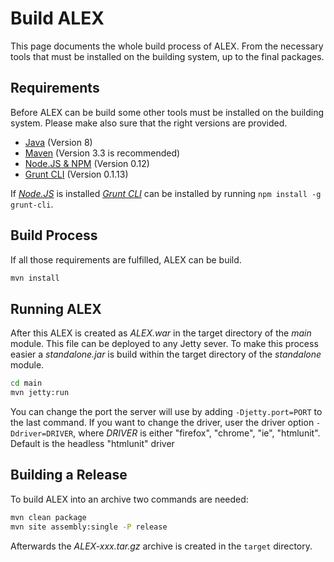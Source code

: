 Build ALEX
==========
This page documents the whole build process of ALEX.
From the necessary tools that must be installed on the building system, up to the final packages.


Requirements
------------
Before ALEX can be build some other tools must be installed on the building system.
Please make also sure that the right versions are provided.

* [Java][] (Version 8)
* [Maven][] (Version 3.3 is recommended)
* [Node.JS & NPM][nodejs] (Version 0.12)
* [Grunt CLI][grunt] (Version 0.1.13)

If *[Node.JS][nodejs]* is installed *[Grunt CLI][grunt]* can be installed by running `npm install -g grunt-cli`.

[java]:   https://java.com
[maven]:  https://maven.apache.org
[nodejs]: https://nodejs.org
[grunt]:  http://gruntjs.com


Build Process
-------------
If all those requirements are fulfilled, ALEX can be build.

```bash
mvn install
```

<a name="running"></a>Running ALEX
----------------------------------
After this ALEX is created as *ALEX.war* in the target directory of the *main* module.
This file can be deployed to any Jetty sever.
To make this process easier a *standalone.jar* is build within the target directory of the *standalone* module. 

```bash
cd main
mvn jetty:run
```

You can change the port the server will use by adding `-Djetty.port=PORT` to the last command.
If you want to change the driver, user the driver option `-Ddriver=DRIVER`, where *DRIVER* is either "firefox",
"chrome", "ie", "htmlunit". Default is the headless "htmlunit" driver

Building a Release
------------------
To build ALEX into an archive two commands are needed:

```bash
mvn clean package
mvn site assembly:single -P release
```

Afterwards the *ALEX-xxx.tar.gz* archive is created in the `target` directory.
